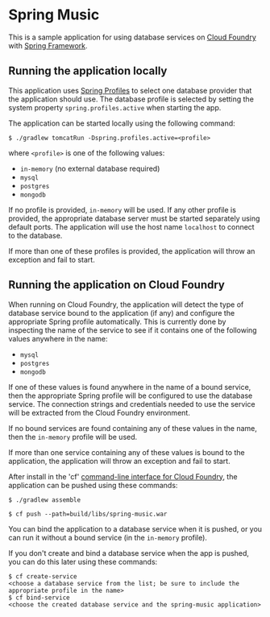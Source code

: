 # Spring Music

This is a sample application for using database services on [Cloud Foundry](http://cloudfoundry.com)
with [Spring Framework](http://www.springframework.org).

## Running the application locally

This application uses [Spring Profiles](http://static.springsource.org/spring/docs/current/spring-framework-reference/html/new-in-3.1.html#new-in-3.1-bean-definition-profiles)
to select one database provider that the application should use. The database profile is selected by setting the system
property `spring.profiles.active` when starting the app.

The application can be started locally using the following command:

~~~
$ ./gradlew tomcatRun -Dspring.profiles.active=<profile>
~~~

where `<profile>` is one of the following values:

* `in-memory` (no external database required)
* `mysql`
* `postgres`
* `mongodb`

If no profile is provided, `in-memory` will be used. If any other profile is provided, the appropriate database server
must be started separately using default ports. The application will use the host name `localhost` to connect to the
database.

If more than one of these profiles is provided, the application will throw an exception and fail to start.

## Running the application on Cloud Foundry

When running on Cloud Foundry, the application will detect the type of database service bound to the application
(if any) and configure the appropriate Spring profile automatically. This is currently done by inspecting the name
of the service to see if it contains one of the following values anywhere in the name:

* `mysql`
* `postgres`
* `mongodb`

If one of these values is found anywhere in the name of a bound service, then the appropriate Spring profile will be
configured to use the database service. The connection strings and credentials needed to use the service will be
extracted from the Cloud Foundry environment.

If no bound services are found containing any of these values in the name, then the `in-memory` profile will be used.

If more than one service containing any of these values is bound to the application, the application will throw an
exception and fail to start.

After install in the 'cf' [command-line interface for Cloud Foundry](http://docs.cloudfoundry.com/docs/using/managing-apps/cf/),
the application can be pushed using these commands:

~~~
$ ./gradlew assemble

$ cf push --path=build/libs/spring-music.war
~~~

You can bind the application to a database service when it is pushed, or you can run it without a bound service (in
the `in-memory` profile).

If you don't create and bind a database service when the app is pushed, you can do this later using these commands:

~~~
$ cf create-service
<choose a database service from the list; be sure to include the appropriate profile in the name>
$ cf bind-service
<choose the created database service and the spring-music application>
~~~
